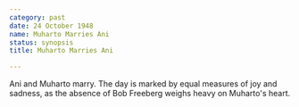 ```yaml
---
category: past
date: 24 October 1948
name: Muharto Marries Ani
status: synopsis
title: Muharto Marries Ani

---
```

Ani and Muharto marry. The day is marked by equal measures of joy and sadness, as the absence of Bob Freeberg weighs heavy on Muharto's heart.
